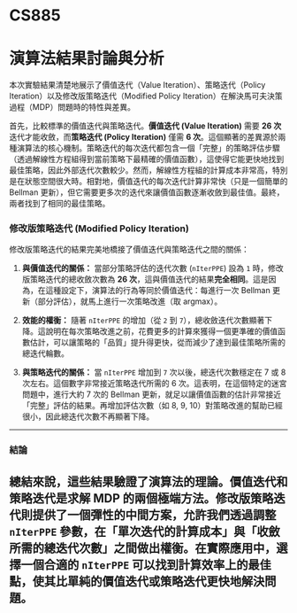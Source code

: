# CS885
# 演算法結果討論與分析

本次實驗結果清楚地展示了價值迭代（Value Iteration）、策略迭代（Policy Iteration）以及修改版策略迭代（Modified Policy Iteration）在解決馬可夫決策過程（MDP）問題時的特性與差異。

首先，比較標準的價值迭代與策略迭代。**價值迭代 (Value Iteration)** 需要 **26 次**迭代才能收斂，而**策略迭代 (Policy Iteration)** 僅需 **6 次**。這個顯著的差異源於兩種演算法的核心機制。策略迭代的每次迭代都包含一個「完整」的策略評估步驟（透過解線性方程組得到當前策略下最精確的價值函數），這使得它能更快地找到最佳策略，因此外部迭代次數較少。然而，解線性方程組的計算成本非常高，特別是在狀態空間很大時。相對地，價值迭代的每次迭代計算非常快（只是一個簡單的 Bellman 更新），但它需要更多次的迭代來讓價值函數逐漸收斂到最佳值。最終，兩者找到了相同的最佳策略。

### 修改版策略迭代 (Modified Policy Iteration)

修改版策略迭代的結果完美地橋接了價值迭代與策略迭代之間的關係：

1.  **與價值迭代的關係：**
    當部分策略評估的迭代次數 (`nIterPPE`) 設為 `1` 時，修改版策略迭代的總收斂次數為 **26 次**，這與價值迭代的結果**完全相同**。這是因為，在這種設定下，演算法的行為等同於價值迭代：每進行一次 Bellman 更新（部分評估），就馬上進行一次策略改進（取 argmax）。

2.  **效能的權衡：**
    隨著 `nIterPPE` 的增加（從 `2` 到 `7`），總收斂迭代次數顯著下降。這說明在每次策略改進之前，花費更多的計算來獲得一個更準確的價值函數估計，可以讓策略的「品質」提升得更快，從而減少了達到最佳策略所需的總迭代輪數。

3.  **與策略迭代的關係：**
    當 `nIterPPE` 增加到 `7` 次以後，總迭代次數穩定在 7 或 8 次左右。這個數字非常接近策略迭代所需的 6 次。這表明，在這個特定的迷宮問題中，進行大約 7 次的 Bellman 更新，就足以讓價值函數的估計非常接近「完整」評估的結果。再增加評估次數（如 8, 9, 10）對策略改進的幫助已經很小，因此總迭代次數不再顯著下降。

---

### 結論

總結來說，這些結果驗證了演算法的理論。價值迭代和策略迭代是求解 MDP 的兩個極端方法。修改版策略迭代則提供了一個彈性的中間方案，允許我們透過調整 `nIterPPE` 參數，在「單次迭代的計算成本」與「收斂所需的總迭代次數」之間做出權衡。在實際應用中，選擇一個合適的 `nIterPPE` 可以找到計算效率上的最佳點，使其比單純的價值迭代或策略迭代更快地解決問題。
---
